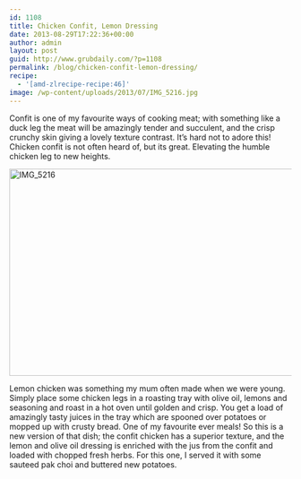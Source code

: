```yaml
---
id: 1108
title: Chicken Confit, Lemon Dressing
date: 2013-08-29T17:22:36+00:00
author: admin
layout: post
guid: http://www.grubdaily.com/?p=1108
permalink: /blog/chicken-confit-lemon-dressing/
recipe:
  - '[amd-zlrecipe-recipe:46]'
image: /wp-content/uploads/2013/07/IMG_5216.jpg
---
```

Confit is one of my favourite ways of cooking meat; with something like a duck leg the meat will be amazingly tender and succulent, and the crisp crunchy skin giving a lovely texture contrast. It&#8217;s hard not to adore this! Chicken confit is not often heard of, but its great. Elevating the humble chicken leg to new heights. 

[<img src="http://www.grubdaily.com/wp-content/uploads/2013/07/IMG_5216.jpg" alt="IMG_5216" width="555" height="370" class="aligncenter size-full wp-image-1109" srcset="http://www.grubdaily.com/wp-content/uploads/2013/07/IMG_5216.jpg 3424w, http://www.grubdaily.com/wp-content/uploads/2013/07/IMG_5216-300x200.jpg 300w, http://www.grubdaily.com/wp-content/uploads/2013/07/IMG_5216-1024x682.jpg 1024w" sizes="(max-width: 555px) 100vw, 555px" />](http://www.grubdaily.com/wp-content/uploads/2013/07/IMG_5216.jpg)

Lemon chicken was something my mum often made when we were young. Simply place some chicken legs in a roasting tray with olive oil, lemons and seasoning and roast in a hot oven until golden and crisp. You get a load of amazingly tasty juices in the tray which are spooned over potatoes or mopped up with crusty bread. One of my favourite ever meals! So this is a new version of that dish; the confit chicken has a superior texture, and the lemon and olive oil dressing is enriched with the jus from the confit and loaded with chopped fresh herbs. For this one, I served it with some sauteed pak choi and buttered new potatoes.